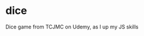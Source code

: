 # dice
Dice game from TCJMC on Udemy, as I up my JS skills

[](https://kilodelta8.github.io/dice/ "TCJMC Dice Game")
